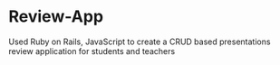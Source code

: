 # Review-App
Used Ruby on Rails, JavaScript to create a CRUD based presentations review application for students and teachers
